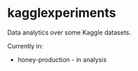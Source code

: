 # kagglexperiments

Data analytics over some Kaggle datasets.

Currently in:

- honey-production - in analysis
